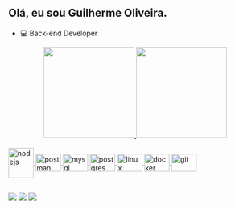 ## Olá, eu sou Guilherme Oliveira.
- 💻 Back-end Developer

<div align="center">
  <a href="https://github.com/guioliver27">
  <img height="180em" src="https://github-readme-stats.vercel.app/api?username=guioliver27&show_icons=true&theme=shades-of-purple&include_all_commits=true&count_private=true"/>
  <img height="180em" src="https://github-readme-stats.vercel.app/api/top-langs/?username=guioliver27&layout=compact&langs_count=7&theme=shades-of-purple"/>
</div>

  <div style="display: inline_block"><br>
  <img align="center" alt="nodejs" height="60" width="50" src="https://cdn.jsdelivr.net/gh/devicons/devicon@latest/icons/nodejs/nodejs-original-wordmark.svg">
  <img align="center" alt="postman" height="35" width="50" src="https://cdn.jsdelivr.net/gh/devicons/devicon@latest/icons/postman/postman-original.svg">
  <img align="center" alt="mysql" height="35" width="50" src="https://cdn.jsdelivr.net/gh/devicons/devicon/icons/mysql/mysql-original.svg" />
  <img align="center" alt="postgres" height="35" width="50" src="https://cdn.jsdelivr.net/gh/devicons/devicon/icons/postgresql/postgresql-original.svg">
  <img align="center" alt="linux" height="35" width="50" src="https://cdn.jsdelivr.net/gh/devicons/devicon/icons/linux/linux-original.svg" />
  <img align="center" alt="docker" height="35" width="50" src="https://cdn.jsdelivr.net/gh/devicons/devicon/icons/docker/docker-original.svg" />
  <img align="center" alt="git" height="35" width="50" src="https://cdn.jsdelivr.net/gh/devicons/devicon/icons/git/git-original.svg">
</div>
  
  ##
  
<div> 
  <a href="https://www.instagram.com/guimoncao27" target="_blank"><img src="https://img.shields.io/badge/-Instagram-%23E4405F?style=for-the-badge&logo=instagram&logoColor=white" target="_blank"></a>
  <a href = "mailto:guilherme_oliveira27@outlook.com"><img src="https://img.shields.io/badge/Microsoft_Outlook-0078D4?style=for-the-badge&logo=microsoft-outlook&logoColor=white" target="_blank"></a>
  <a href="https://www.linkedin.com/in/guilherme-moncao/" target="_blank"><img src="https://img.shields.io/badge/-LinkedIn-%230077B5?style=for-the-badge&logo=linkedin&logoColor=white" target="_blank"></a>  
</div>
